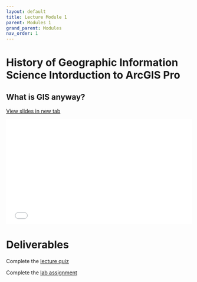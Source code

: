 ```yaml
---
layout: default
title: Lecture Module 1
parent: Modules 1
grand_parent: Modules
nav_order: 1
---
```



# History of Geographic Information Science Intorduction to ArcGIS Pro

## What is GIS anyway?

<a href="Introduction.html" target="_blank">View slides in new tab</a>

<div style="overflow: hidden;
  padding-top: 56.25%;
  position: relative">
  <iframe src="Introduction.html" title="Processes" scrolling="no" frameborder="0"
    style="border: 0;
   height: 100%;
   left: 0;
   position: absolute;
   top: 0;
   width: 100%;">
   <p>Your browser does not support iframes.</p>
 </iframe>
</div>



# Deliverables

Complete the [lecture quiz]()

Complete the [lab assignment](https://june-skeeter.github.io/GEOB270_Lab1_2021S1/)

